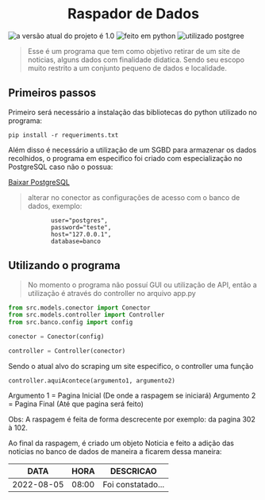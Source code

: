 <h1 style="text-align: center;">Raspador de Dados</h1>

![a versão atual do projeto é 1.0](https://img.shields.io/badge/Versão-1.0-279)
![feito em python](https://img.shields.io/badge/Linguagem-Python-321)
![utilizado postgree](https://img.shields.io/badge/SGBD-PostgreSQL-244)

> Esse é um programa que tem como objetivo retirar de um site de noticias, alguns dados com finalidade didatica. Sendo seu escopo muito restrito a um conjunto pequeno de dados e localidade.

<h2>Primeiros passos</h2>

Primeiro será necessário a instalação das bibliotecas do python utilizado no programa:

```pip install -r requeriments.txt```

Além disso é necessário a utilização de um SGBD para armazenar os dados recolhidos, o programa em especifico foi criado com especialização no PostgreSQL caso não o possua:

[Baixar PostgreSQL](https://sbp.enterprisedb.com/getfile.jsp?fileid=1258649)

> alterar no conector as configurações de acesso com o banco de dados, exemplo:

```
            user="postgres",
            password="teste",
            host="127.0.0.1",
            database=banco
```

<h2>Utilizando o programa</h2>

> No momento o programa não possuí GUI ou utilização de API, então a utilização é através do controller no arquivo app.py

~~~python 
from src.models.conector import Conector
from src.models.controller import Controller
from src.banco.config import config

conector = Conector(config)

controller = Controller(conector)
~~~

Sendo o atual alvo do scraping um site especifico, o controller uma função


`controller.aquiAcontece(argumento1, argumento2)`

Argumento 1 = Pagina Inicial (De onde a raspagem se iniciará)
Argumento 2 = Pagina Final (Até que pagina será feito)

Obs: A raspagem é feita de forma descrecente por exemplo: da pagina 302 à 102.

Ao final da raspagem, é criado um objeto Noticia e feito a adição das noticias no banco de dados de maneira a ficarem dessa maneira:

DATA | HORA | DESCRICAO
---- | ---- | --------
2022-08-05 | 08:00 | Foi constatado...